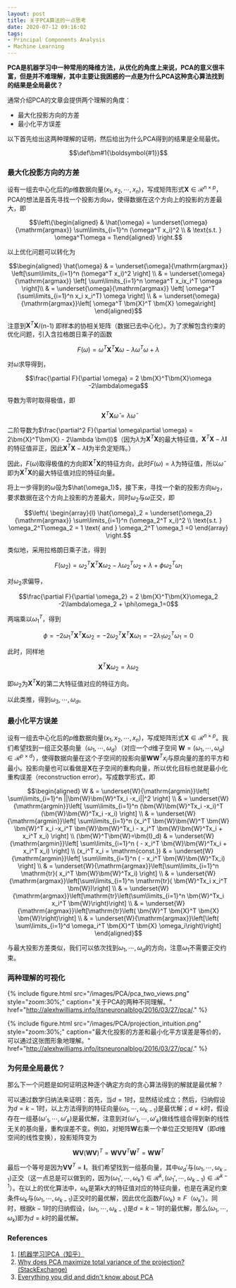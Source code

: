 ```yaml
---
layout: post
title: 关于PCA算法的一点思考
date: 2020-07-12 09:16:02
tags:
- Principal Components Analysis
- Machine Learning
---
```


**PCA是机器学习中一种常用的降维方法，从优化的角度上来说，PCA的意义很丰富，但是并不难理解，其中主要让我困惑的一点是为什么PCA这种贪心算法找到的结果是全局最优？**
<!-- more -->

通常介绍PCA的文章会提供两个理解的角度：
- 最大化投影方向的方差
- 最小化平方误差

以下首先给出这两种理解的证明，然后给出为什么PCA得到的结果是全局最优。

$$\def\bm#1{\boldsymbol{#1}}$$

### 最大化投影方向的方差

设有一组去中心化后的$p$维数据向量$(x_1, x_2, \cdots, x_n)$，写成矩阵形式$\bm{X} \in \mathcal{R}^{n\times p}$，PCA的想法是首先寻找一个投影方向$\omega$，使得数据在这个方向上的投影的方差最大，即

$$\left\{\begin{aligned} & \hat{\omega} = \underset{\omega}{\mathrm{argmax}} \sum\limits_{i=1}^n (\omega^T x_i)^2 \\ & \text{s.t.  } \omega^T\omega = 1\end{aligned} \right.$$

以上优化问题可以转化为

$$\begin{aligned} \hat{\omega} & = \underset{\omega}{\mathrm{argmax}} \left[\sum\limits_{i=1}^n (\omega^T x_i)^2 \right] \\ & = \underset{\omega}{\mathrm{argmax}} \left[ \sum\limits_{i=1}^n \omega^T x_ix_i^T \omega \right]\\ & = \underset{\omega}{\mathrm{argmax}} \left[ \omega^T (\sum\limits_{i=1}^n x_i x_i^T) \omega \right] \\ & = \underset{\omega}{\mathrm{argmax}}\left[ \omega^T \bm{X}^T \bm{X} \omega\right] \end{aligned}$$

注意到$\bm{X}^T\bm{X}$/(n-1) 即样本的协相关矩阵（数据已去中心化）。为了求解包含约束的优化问题，引入含拉格朗日乘子的函数

$$F(\omega) = \omega^T \bm{X}^T\bm{X}\omega - \lambda \omega^T \omega + \lambda$$

对$\omega$求导得到，

$$\frac{\partial F}{\partial \omega} = 2 \bm{X}^T\bm{X}\omega -2\lambda\omega$$

导数为零时取得极值，即

$$\bm{X}^T\bm{X} \hat{\omega} = \lambda\hat{\omega}$$

二阶导数为$\frac{\partial^2 F}{\partial \omega\partial \omega} = 2\bm{X}^T\bm{X} - 2\lambda \bm{I}$（因为$\lambda$为$\bm{X}^T\bm{X}$的最大特征值，$\bm{X}^T\bm{X}-\lambda\bm{I}$的特征值非正，因此$\bm{X}^T\bm{X}-\lambda\bm{I}$为半负定矩阵。）

因此，$F(\omega)$取得极值的方向即$\bm{X}^T\bm{X}$的特征方向，此时$F(\omega) = \lambda$为特征值，所以$\hat{\omega}$即为$\bm{X}^T\bm{X}$的最大特征值对应的特征向量。

将上一步得到的$\hat{\omega}$设为$\hat{\omega_1}$，接下来，寻找一个新的投影方向$\omega_2$，要求数据在这个方向上投影的方差最大，同时$\omega_2$与$\omega$正交，即

$$\left\{ \begin{array}{l} \hat{\omega}_2 = \underset{\omega_2}{\mathrm{argmax}} \sum\limits_{i=1}^n (\omega_2^T x_i)^2 \\ \text{s.t.  } \omega_2^T\omega_2 = 1 \text{ and } \omega_2^T \omega_1 =0 \end{array} \right.$$


类似地，采用拉格朗日乘子法，得到

$$F(\omega_2) = \omega_2^T \bm{X}^T\bm{X}\omega_2 - \lambda \omega_2^T \omega_2 + \lambda + \phi\omega_2^T \omega_1$$

对$\omega_2$求偏导，

$$\frac{\partial F}{\partial \omega_2} = 2 \bm{X}^T\bm{X}\omega_2 -2\lambda\omega_2 + \phi\omega_1=0$$

两端乘以$\omega_1^T$，得到

$$\phi = -2\omega_1^T\bm{X}^T\bm{X}\omega_2 = -2 \omega_2^T\bm{X}^T\bm{X}\omega_1=-2\lambda_1\omega_2^T\omega_1 = 0 $$

此时，同样地

$$\bm{X}^T\bm{X}\omega_2 = \lambda\omega_2$$

即$\omega_2$为$\bm{X}^T\bm{X}$的第二大特征值对应的特征方向。

以此类推，得到$\omega_3,\cdots, \omega_d$。


### 最小化平方误差

设有一组去中心化后的$p$维数据向量$(x_1, x_2, \cdots, x_n)$，写成矩阵形式$\bm{X} \in \mathcal{R}^{n\times p}$。我们希望找到一组正交基向量（$\omega_1, \cdots, \omega_d$）（对应一个$d$维子空间 $\bm{W} = (\omega_1, \cdots, \omega_d) \in \mathcal{R}^{p \times d}$），使得数据向量在这个子空间的投影向量$\bm{W}\bm{W}^Tx_i$与原向量的差的平方和最小。投影向量也可以看做是$\bm{X}$在子空间的重构向量，所以优化目标也就是最小化重构误差（reconstruction error）。写成数学形式，即

$$\begin{aligned} W & = \underset{W}{\mathrm{argmin}}\left[ \sum\limits_{i=1}^n ||\bm{W}\bm{W}^Tx_i -x_i||^2 \right] \\ & = \underset{W}{\mathrm{argmin}}\left[ \sum\limits_{i=1}^n (\bm{W}\bm{W}^Tx_i -x_i)^T (\bm{W}\bm{W}^Tx_i -x_i) \right] \\ & = \underset{W}{\mathrm{argmin}}\left[ \sum\limits_{i=1}^n (x_i^T \bm{W}\bm{W}^T \bm{W} \bm{W}^T x_i -x_i^T \bm{W}\bm{W}^Tx_i - x_i^T \bm{W}\bm{W}^Tx_i + x_i^T x_i) \right] \\ (\bm{W}^T\bm{W}=\bm{I}_d) & = \underset{W}{\mathrm{argmin}}\left[ \sum\limits_{i=1}^n ( - x_i^T \bm{W}\bm{W}^Tx_i + x_i^T x_i) \right] \\ (x_i^T x_i = \mathrm{const.}) & = \underset{W}{\mathrm{argmin}}\left[ \sum\limits_{i=1}^n ( - x_i^T \bm{W}\bm{W}^Tx_i) \right] \\ & = \underset{W}{\mathrm{argmax}}\left[\sum\limits_{i=1}^n \mathrm{tr}( x_i^T \bm{W}\bm{W}^Tx_i) \right] \\ & = \underset{W}{\mathrm{argmax}}\left[\sum\limits_{i=1}^n \mathrm{tr}( \bm{W}^Tx_i x_i^T \bm{W})\right] \\ & = \underset{W}{\mathrm{argmax}}\left[\mathrm{tr}\left(\sum\limits_{i=1}^n \bm{W}^Tx_i x_i^T \bm{W}\right)\right] \\ & = \underset{W}{\mathrm{argmax}}\left[\mathrm{tr}\left( \bm{W}^T \bm{X}^T \bm{X} \bm{W}\right)\right] \\ & = \underset{W}{\mathrm{argmax}}\left[\left( \sum\limits_{i=1}^d \omega_i^T \bm{X}^T \bm{X} \omega_i\right)\right] \end{aligned}$$

与最大投影方差类似，我们可以依次找到$\omega_1,\cdots,\omega_d$的方向，注意$\omega_1$不需要正交约束。

### 两种理解的可视化
<!-- 最大化投影的方差和最小化平方误差是等价的，可以通过这张图形象地理解。来自 [http://alexhwilliams.info/itsneuronalblog/2016/03/27/pca/.](http://alexhwilliams.info/itsneuronalblog/2016/03/27/pca/) -->

{%
    include figure.html
    src="/images/PCA/pca_two_views.png"
    style="zoom:30%;"
    caption="关于PCA的两种不同理解。"
    href="http://alexhwilliams.info/itsneuronalblog/2016/03/27/pca/."
%}


{%
    include figure.html
    src="/images/PCA/projection_intuition.png"
    style="zoom:30%;"
    caption="最大化投影的方差和最小化平方误差是等价的，可以通过这张图形象地理解。"
    href="http://alexhwilliams.info/itsneuronalblog/2016/03/27/pca/."
%}

### 为何是全局最优？
那么下一个问题是如何证明这种逐个确定方向的贪心算法得到的解就是最优解？


可以通过数学归纳法来证明：首先，当$d=1$时，显然结论成立；然后，归纳假设为$d=k-1$时，以上方法得到的特征向量$(\omega_1, \cdots, \omega_{k-1})$是最优解；$d=k$时，假设存在一组基$(\omega'_1, \cdots, \omega'_k)$是最优解，注意到对$(\omega'_1, \cdots,\omega'_k)$做线性组合得到新的线性无关的基向量，重构误差不变。例如，对矩阵$\bm{W}$右乘一个单位正交矩阵$\bm{V}$（即$d$维空间的线性变换），投影矩阵变为

$$\bm{W}\bm{V}(\bm{W} \bm{V})^T = \bm{W}\bm{V}\bm{V}^T\bm{W}^T = \bm{W}\bm{W}^T$$

最后一个等号是因为$\bm{V}\bm{V}^T = \bm{I}$。我们希望找到一组基向量，其中$\omega_d'$与$(\omega_1,\cdots,\omega_{k-1})$正交（这一点总是可以做到的，因为$(\omega_1', \cdots,\omega_k') \in \mathcal{R}^k, (\omega_1', \cdots,\omega_{k-1}) \in \mathcal{R}^{k-1}$）。在以上的优化算法中，$\omega_k$是第$k$大的特征值对应的特征向量，也是在满足约束条件$\omega_k$与$(\omega_1,\cdots,\omega_{k-1})$正交时的最优解，因此优化函数$F(\omega_k) \geq F（\omega_k'）$。同时，根据$k-1$时的归纳假设，$(\omega_1,\cdots,\omega_{k-1})$是$d=k-1$时的最优解，那么$(\omega_1,\cdots,\omega_k)$即为$d=k$时的最优解。



### References
1. [[机器学习]PCA（知乎）](https://zhuanlan.zhihu.com/p/59889028)
2. [Why does PCA maximize total variance of the projection?(StackExchange)](https://stats.stackexchange.com/questions/102658/why-does-pca-maximize-total-variance-of-the-projection)
3. [Everything you did and didn't know about PCA](http://alexhwilliams.info/itsneuronalblog/2016/03/27/pca/)